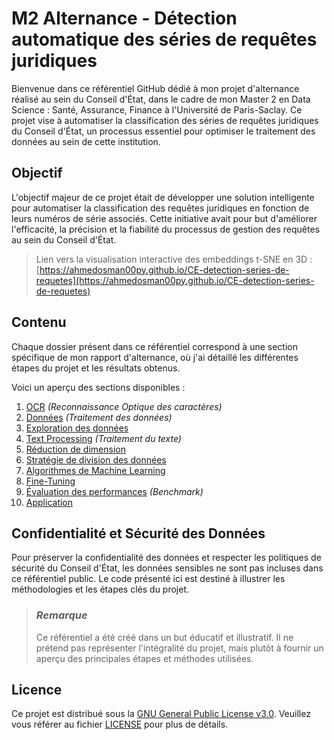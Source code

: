 # M2 Alternance - Détection automatique des séries de requêtes juridiques

Bienvenue dans ce référentiel GitHub dédié à mon projet d'alternance réalisé au sein du Conseil d'État, dans le cadre de mon Master 2 en Data Science : Santé, Assurance, Finance à l'Université de Paris-Saclay. Ce projet vise à automatiser la classification des séries de requêtes juridiques du Conseil d'État, un processus essentiel pour optimiser le traitement des données au sein de cette institution.

## Objectif

L'objectif majeur de ce projet était de développer une solution intelligente pour automatiser la classification des requêtes juridiques en fonction de leurs numéros de série associés. Cette initiative avait pour but d'améliorer l'efficacité, la précision et la fiabilité du processus de gestion des requêtes au sein du Conseil d'État.

>Lien vers la visualisation interactive des embeddings t-SNE en 3D :\
>[https://ahmedosman00py.github.io/CE-detection-series-de-requetes](https://ahmedosman00py.github.io/CE-detection-series-de-requetes)

## Contenu
Chaque dossier présent dans ce référentiel correspond à une section spécifique de mon rapport d'alternance, où j'ai détaillé les différentes étapes du projet et les résultats obtenus.

Voici un aperçu des sections disponibles :
1. [OCR](1%20-%20OCR) *(Reconnaissance Optique des caractères)*
2. [Données](2%20-%20Données) *(Traitement des données)*
3. [Exploration des données](3%20-%20Exploration%20des%20données)
4. [Text Processing](4%20-%20Text%20Processing) *(Traitement du texte)*
5. [Réduction de dimension](5%20-%20Réduction%20de%20dimension)
6. [Stratégie de division des données](6%20-%20Stratégie%20de%20division%20des%20données)
7. [Algorithmes de Machine Learning](7%20-%20Algorithmes)
8. [Fine-Tuning](8%20-%20Fine-tuning)
9. [Évaluation des performances](9%20-%20Benchmark) *(Benchmark)*
10. [Application](10%20-%20App)

## Confidentialité et Sécurité des Données

Pour préserver la confidentialité des données et respecter les politiques de sécurité du Conseil d'État, les données sensibles ne sont pas incluses dans ce référentiel public. Le code présenté ici est destiné à illustrer les méthodologies et les étapes clés du projet.

>### *Remarque*
>Ce référentiel a été créé dans un but éducatif et illustratif. Il ne prétend pas représenter l'intégralité du projet, mais plutôt à fournir un aperçu des principales étapes et méthodes utilisées.

## Licence

Ce projet est distribué sous la [GNU General Public License v3.0](https://www.gnu.org/licenses/gpl-3.0.en.html). Veuillez vous référer au fichier [LICENSE](LICENSE) pour plus de détails.
